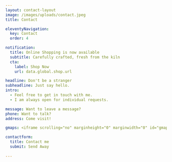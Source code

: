 ```yaml
---
layout: contact-layout
image: /images/uploads/contact.jpeg
title: Contact

eleventyNavigation:
  key: Contact
  order: 4

notification:
  title: Online Shopping is now available
  subtitle: Carefully crafted, fresh from the kiln
  cta:
    label: Shop Now
    url: data.global.shop.url

headline: Don't be a stranger
subheadline: Just say hello.
intro:
  - Feel free to get in touch with me.
  - I am always open for individual requests.

message: Want to leave a message?
phone: Want to talk?
address: Come visit!

gmaps: <iframe scrolling="no" marginheight="0" marginwidth="0" id="gmap_canvas" src="https://maps.google.com/maps?amp;height=236&amp;hl=en&amp;q=740%20Jackson%20Ave,%20Vancouver%20Vancouver+(Matthew%20Freed%20Pottery)&amp;t=&amp;z=15&amp;ie=UTF8&amp;iwloc=B&amp;output=embed" class="w-full" height="236" frameborder="0"></iframe>

contactform:
  title: Contact me
  submit: Send Away
  
---
```

